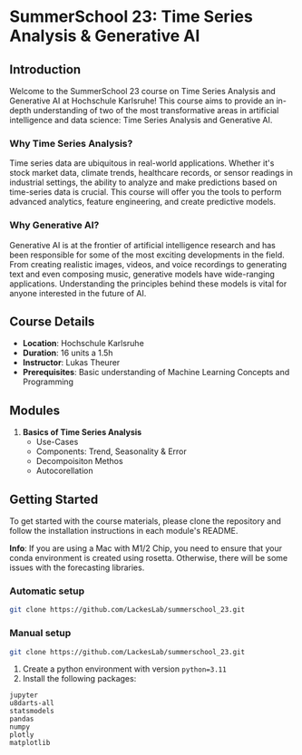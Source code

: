 # SummerSchool 23: Time Series Analysis & Generative AI

## Introduction

Welcome to the SummerSchool 23 course on Time Series Analysis and Generative AI at Hochschule Karlsruhe! This course aims to provide an in-depth understanding of two of the most transformative areas in artificial intelligence and data science: Time Series Analysis and Generative AI.

### Why Time Series Analysis?

Time series data are ubiquitous in real-world applications. Whether it's stock market data, climate trends, healthcare records, or sensor readings in industrial settings, the ability to analyze and make predictions based on time-series data is crucial. This course will offer you the tools to perform advanced analytics, feature engineering, and create predictive models.

### Why Generative AI?

Generative AI is at the frontier of artificial intelligence research and has been responsible for some of the most exciting developments in the field. From creating realistic images, videos, and voice recordings to generating text and even composing music, generative models have wide-ranging applications. Understanding the principles behind these models is vital for anyone interested in the future of AI.

## Course Details

- **Location**: Hochschule Karlsruhe
- **Duration**: 16 units a 1.5h
- **Instructor**: Lukas Theurer
- **Prerequisites**: Basic understanding of Machine Learning Concepts and Programming

## Modules

1. **Basics of Time Series Analysis**
   - Use-Cases
   - Components: Trend, Seasonality & Error
   - Decompoisiton Methos
   - Autocorellation



## Getting Started

To get started with the course materials, please clone the repository and follow the installation instructions in each module's README.

**Info**: If you are using a Mac with M1/2 Chip, you need to ensure that your conda environment is created using rosetta. Otherwise, there will be some issues with the forecasting libraries.

### Automatic setup
```bash
git clone https://github.com/LackesLab/summerschool_23.git
```

### Manual setup
```bash
git clone https://github.com/LackesLab/summerschool_23.git
```
1. Create a python environment with version `python=3.11`
2. Install the following packages:
``` text
jupyter
u8darts-all
statsmodels
pandas
numpy
plotly
matplotlib
```